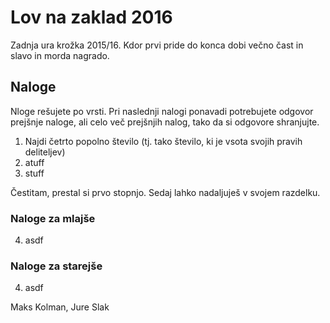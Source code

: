 # Lov na zaklad 2016

Zadnja ura krožka 2015/16. Kdor prvi pride do konca dobi večno čast in slavo in morda nagrado.

## Naloge
Nloge rešujete po vrsti. Pri naslednji nalogi ponavadi potrebujete odgovor
prejšnje naloge, ali celo več prejšnjih nalog, tako da si odgovore shranjujte.

1. Najdi četrto popolno število (tj. tako število, ki je vsota svojih pravih deliteljev)
2. atuff
3. stuff

Čestitam, prestal si prvo stopnjo. Sedaj lahko nadaljuješ v svojem razdelku.

### Naloge za mlajše

<ol start="4">
<li>asdf</li>
</ol>

### Naloge za starejše

<ol start="4">
<li>asdf</li>
</ol>

Maks Kolman, Jure Slak
